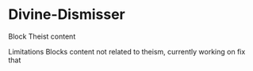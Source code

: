 # Divine-Dismisser
Block Theist content

Limitations
Blocks content not related to theism, currently working on fix that